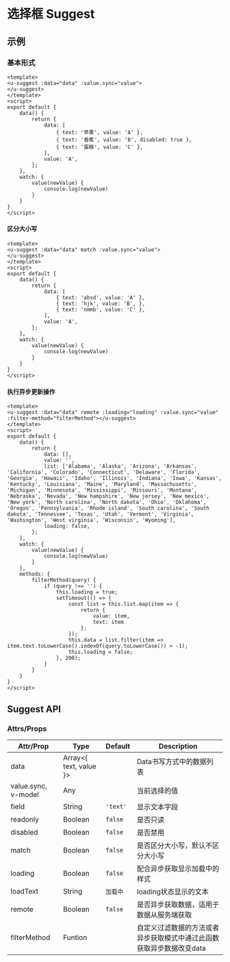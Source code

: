 # 选择框 Suggest

## 示例
### 基本形式

``` vue
<template>
<u-suggest :data="data" :value.sync="value">
</u-suggest>
</template>
<script>
export default {
    data() {
        return {
            data: [
                { text: '苹果', value: 'A' },
                { text: '香蕉', value: 'B', disabled: true },
                { text: '蛋糕', value: 'C' },
            ],
            value: 'A',
        };
    },
    watch: {
        value(newValue) {
            console.log(newValue)
        }
    }
}
</script>
```

#### 区分大小写

``` vue
<template>
<u-suggest :data="data" match :value.sync="value">
</u-suggest>
</template>
<script>
export default {
    data() {
        return {
            data: [
                { text: 'absd', value: 'A' },
                { text: 'hjk', value: 'B', },
                { text: 'nmmb', value: 'C' },
            ],
            value: 'A',
        };
    },
    watch: {
        value(newValue) {
            console.log(newValue)
        }
    }
}
</script>
```

#### 执行异步更新操作

``` vue
<template>
<u-suggest :data="data" remote :loading="loading" :value.sync="value" :filter-method="filterMethod"></u-suggest>
</template>
<script>
export default {
    data() {
        return {
            data: [],
            value: '',
            list: ['Alabama', 'Alaska', 'Arizona', 'Arkansas', 'California', 'Colorado', 'Connecticut', 'Delaware', 'Florida', 'Georgia', 'Hawaii', 'Idaho', 'Illinois', 'Indiana', 'Iowa', 'Kansas', 'Kentucky', 'Louisiana', 'Maine', 'Maryland', 'Massachusetts', 'Michigan', 'Minnesota', 'Mississippi', 'Missouri', 'Montana', 'Nebraska', 'Nevada', 'New hampshire', 'New jersey', 'New mexico', 'New york', 'North carolina', 'North dakota', 'Ohio', 'Oklahoma', 'Oregon', 'Pennsylvania', 'Rhode island', 'South carolina', 'South dakota', 'Tennessee', 'Texas', 'Utah', 'Vermont', 'Virginia', 'Washington', 'West virginia', 'Wisconsin', 'Wyoming'],
            loading: false,
        };
    },
    watch: {
        value(newValue) {
            console.log(newValue)
        }
    },
    methods: {
        filterMethod(query) {
            if (query !== '') {
                this.loading = true;
                setTimeout(() => {
                    const list = this.list.map(item => {
                        return {
                            value: item,
                            text: item
                        };
                    });
                    this.data = list.filter(item => item.text.toLowerCase().indexOf(query.toLowerCase()) > -1);
                    this.loading = false;
                }, 200);
            }
        }
    }
}
</script>
```

## Suggest API
### Attrs/Props

| Attr/Prop | Type | Default | Description |
| --------- | ---- | ------- | ----------- |
| data | Array\<{ text, value }\> | | Data书写方式中的数据列表 |
| value.sync, v-model | Any | | 当前选择的值 |
| field | String | `'text'` | 显示文本字段 |
| readonly | Boolean | `false` | 是否只读 |
| disabled | Boolean | `false` | 是否禁用 |
| match | Boolean | `false` | 是否区分大小写，默认不区分大小写 |
| loading | Boolean | `false` | 配合异步获取显示加载中的样式 |
| loadText | String | `加载中` | loading状态显示的文本 |
| remote | Boolean | `false` | 是否异步获取数据，适用于数据从服务端获取 |
| filterMethod | Funtion |  | 自定义过滤数据的方法或者异步获取模式中通过此函数获取异步数据改变data |